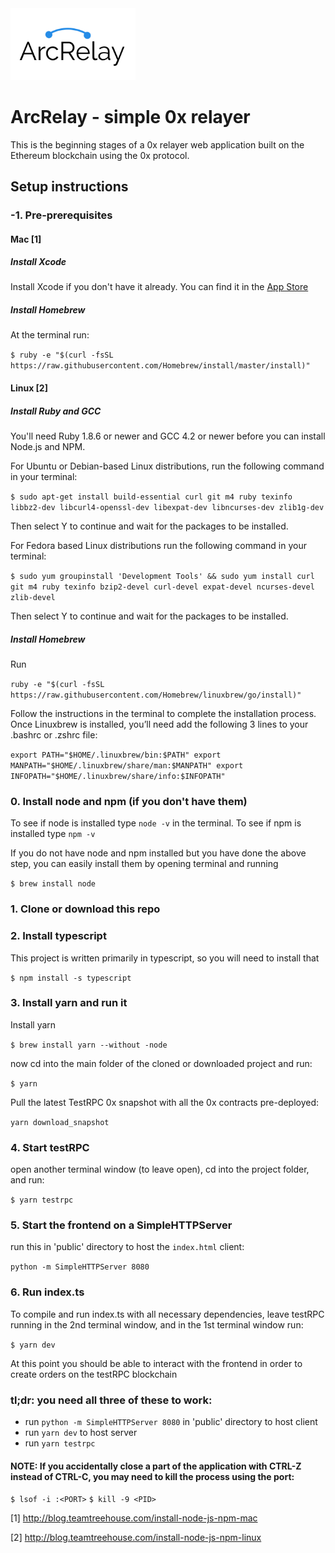 <img src="https://github.com/easyish/arcrelay/blob/master/arcrelay_logo.png" width="200px" >

# ArcRelay - simple 0x relayer

This is the beginning stages of a 0x relayer web application built on the Ethereum blockchain using the 0x protocol.

## Setup instructions

### -1. Pre-prerequisites
#### Mac [1]
##### Install Xcode
Install Xcode if you don't have it already. You can find it in the [App Store](https://itunes.apple.com/us/app/xcode/id497799835?mt=12)

##### Install Homebrew
At the terminal run:

`
$ ruby -e "$(curl -fsSL https://raw.githubusercontent.com/Homebrew/install/master/install)"
`

#### Linux [2]
##### Install Ruby and GCC
You'll need Ruby 1.8.6 or newer and GCC 4.2 or newer before you can install Node.js and NPM.

For Ubuntu or Debian-based Linux distributions, run the following command in your terminal:

`
$ sudo apt-get install build-essential curl git m4 ruby texinfo libbz2-dev libcurl4-openssl-dev libexpat-dev libncurses-dev zlib1g-dev
`

Then select Y to continue and wait for the packages to be installed.

For Fedora based Linux distributions run the following command in your terminal:

`
$ sudo yum groupinstall 'Development Tools' && sudo yum install curl git m4 ruby texinfo bzip2-devel curl-devel expat-devel ncurses-devel zlib-devel
`

Then select Y to continue and wait for the packages to be installed.

##### Install Homebrew
Run

`
ruby -e "$(curl -fsSL https://raw.githubusercontent.com/Homebrew/linuxbrew/go/install)"
`

Follow the instructions in the terminal to complete the installation process.
Once Linuxbrew is installed, you’ll need add the following 3 lines to your .bashrc or .zshrc file:

`
  export PATH="$HOME/.linuxbrew/bin:$PATH"
  export MANPATH="$HOME/.linuxbrew/share/man:$MANPATH"
  export INFOPATH="$HOME/.linuxbrew/share/info:$INFOPATH"
`

### 0. Install node and npm (if you don't have them)
To see if node is installed type `node -v` in the terminal. To see if npm is installed type `npm -v`

If you do not have node and npm installed but you have done the above step, you can easily install them by opening terminal and running

`
$ brew install node
`

### 1. Clone or download this repo

### 2. Install typescript
This project is written primarily in typescript, so you will need to install that

`
$ npm install -s typescript
`

### 3. Install yarn and run it
Install yarn

`
$ brew install yarn --without -node
`

now cd into the main folder of the cloned or downloaded project and run:

`
$ yarn
`

Pull the latest TestRPC 0x snapshot with all the 0x contracts pre-deployed:

`
yarn download_snapshot
`

### 4. Start testRPC
open another terminal window (to leave open), cd into the project folder, and run:

`
$ yarn testrpc
`

### 5. Start the frontend on a SimpleHTTPServer
run this in 'public' directory to host the `index.html` client:

`
python -m SimpleHTTPServer 8080
`


### 6. Run index.ts
To compile and run index.ts with all necessary dependencies,
leave testRPC running in the 2nd terminal window, and in the 1st terminal window run:

`
$ yarn dev
`

At this point you should be able to interact with the frontend in order to create orders on the testRPC blockchain

### tl;dr: you need all three of these to work:
- run `python -m SimpleHTTPServer 8080` in 'public' directory to host client
- run `yarn dev` to host server
- run `yarn testrpc`


#### NOTE: If you accidentally close a part of the application with CTRL-Z instead of CTRL-C, you may need to kill the process using the port:
`$ lsof -i :<PORT>`
`$ kill -9 <PID>`


[1] http://blog.teamtreehouse.com/install-node-js-npm-mac

[2] http://blog.teamtreehouse.com/install-node-js-npm-linux
